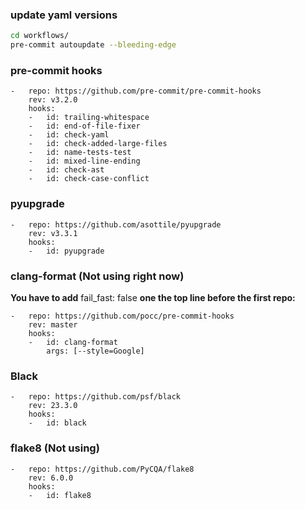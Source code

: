 ### update yaml versions
```bash
cd workflows/
pre-commit autoupdate --bleeding-edge
```


### pre-commit hooks
```
-   repo: https://github.com/pre-commit/pre-commit-hooks
    rev: v3.2.0
    hooks:
    -   id: trailing-whitespace
    -   id: end-of-file-fixer
    -   id: check-yaml
    -   id: check-added-large-files
    -   id: name-tests-test
    -   id: mixed-line-ending
    -   id: check-ast
    -   id: check-case-conflict
```

### pyupgrade
```
-   repo: https://github.com/asottile/pyupgrade
    rev: v3.3.1
    hooks:
    -   id: pyupgrade
```

### clang-format (Not using right now)
**You have to add** fail_fast: false **one the top line before the first repo:**
```
-   repo: https://github.com/pocc/pre-commit-hooks
    rev: master
    hooks:
    -   id: clang-format
        args: [--style=Google]
```

### Black
```
-   repo: https://github.com/psf/black
    rev: 23.3.0
    hooks:
    -   id: black
```

### flake8 (Not using)
```
-   repo: https://github.com/PyCQA/flake8
    rev: 6.0.0
    hooks:
    -   id: flake8
```
